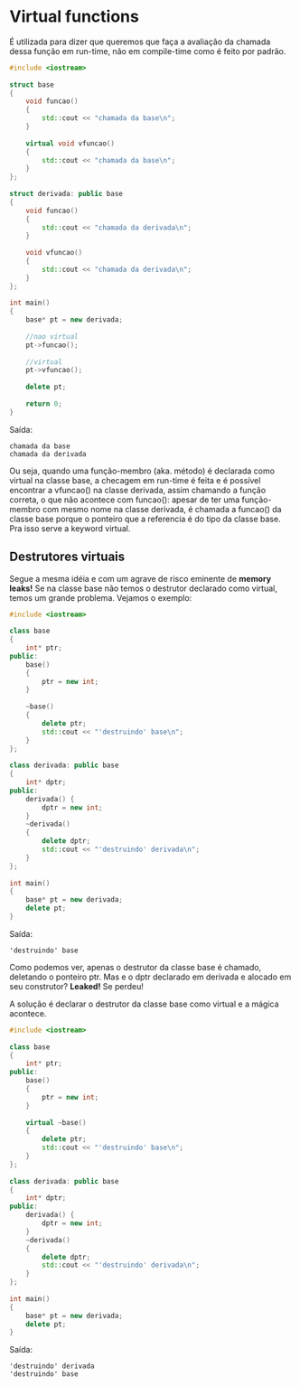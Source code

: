 # Virtual functions

É utilizada para dizer que queremos que faça a avaliação da chamada dessa função em run-time, não em compile-time como é feito por padrão.

```cpp
#include <iostream>
 
struct base
{
    void funcao()
    {
        std::cout << "chamada da base\n";
    } 
     
    virtual void vfuncao()
    {
        std::cout << "chamada da base\n";
    }
};
 
struct derivada: public base
{
    void funcao()
    {
        std::cout << "chamada da derivada\n";
    } 
     
    void vfuncao()
    {
        std::cout << "chamada da derivada\n";
    }
};
 
int main()
{
    base* pt = new derivada;
     
    //nao virtual
    pt->funcao();
     
    //virtual
    pt->vfuncao();
     
    delete pt;
     
    return 0;
}
```
Saída:
```
chamada da base
chamada da derivada
```
Ou seja, quando uma função-membro (aka. método) é declarada como virtual na classe base, a checagem em run-time é feita e é possível encontrar a vfuncao() na classe derivada, assim chamando a função correta, o que não acontece com funcao(): apesar de ter uma função-membro com mesmo nome na classe derivada, é chamada a funcao() da classe base porque o ponteiro que a referencia é do tipo da classe base. Pra isso serve a keyword virtual.

## Destrutores virtuais
Segue a mesma idéia e com um agrave de risco eminente de **memory leaks!**
Se na classe base não temos o destrutor declarado como virtual, temos um grande problema. Vejamos o exemplo:
```cpp
#include <iostream>
 
class base 
{
    int* ptr;
public:
    base()
    {
        ptr = new int;
    }
     
    ~base() 
    {
        delete ptr;
        std::cout << "'destruindo' base\n";   
    }
};
 
class derivada: public base
{
    int* dptr;
public:
    derivada() {
        dptr = new int;
    }
    ~derivada()
    {
        delete dptr;
        std::cout << "'destruindo' derivada\n";
    }
};
 
int main()
{
    base* pt = new derivada;
    delete pt;
}
```
Saída:
```
'destruindo' base
```
Como podemos ver, apenas o destrutor da classe base é chamado, deletando o ponteiro ptr. Mas e o dptr declarado em derivada e alocado em seu construtor? **Leaked!** Se perdeu!

A solução é declarar o destrutor da classe base como virtual e a mágica acontece.
```cpp
#include <iostream>
 
class base 
{
    int* ptr;
public:
    base()
    {
        ptr = new int;
    }
     
    virtual ~base() 
    {
        delete ptr;
        std::cout << "'destruindo' base\n";   
    }
};
 
class derivada: public base
{
    int* dptr;
public:
    derivada() {
        dptr = new int;
    }
    ~derivada()
    {
        delete dptr;
        std::cout << "'destruindo' derivada\n";
    }
};
 
int main()
{
    base* pt = new derivada;
    delete pt;
}
```
Saída:
```
'destruindo' derivada
'destruindo' base
```
